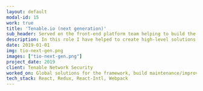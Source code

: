 ```yaml
---
layout: default
modal-id: 15
work: true
title: 'Tenable.io (next generation)'
sub_header: Served on the front-end platform team helping to build the next generation Tenable.io (the companies flagship product).
description: In this role I have helped to create high-level solutions that are consumed by our feature teams while also supporting/extending the platform. Most notably, I was able use to simplify our build process and leverage webpack splitting/chunking to trim off 2.5-3 seconds from our initial load time.
date: 2019-01-01
img: tio-next-gen.png
images: ["tio-next-gen.png"]
project_date: 2019
client: Tenable Network Security
worked_on: Global solutions for the framework, build maintenance/improvements
tech_stack: React, Redux, React-Intl, Webpack
---
```

